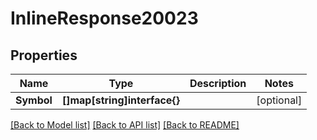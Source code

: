 # InlineResponse20023

## Properties

Name | Type | Description | Notes
------------ | ------------- | ------------- | -------------
**Symbol** | **[]map[string]interface{}** |  | [optional] 

[[Back to Model list]](../README.md#documentation-for-models) [[Back to API list]](../README.md#documentation-for-api-endpoints) [[Back to README]](../README.md)


